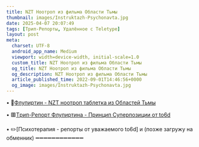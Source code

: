 ```yaml
---
title: NZT Ноотроп из фильма Области Тьмы
thumbnail: images/Instruktazh-Psychonavta.jpg
date: 2025-04-07 20:07:49
tags: [Трип-Репорты, Удалённое с Teletype]
layout: post
meta:
  charset: UTF-8
  android_app_name: Medium
  viewport: width=device-width, initial-scale=1.0
  custom_title: NZT Ноотроп из фильма Области Тьмы
  og_title: NZT Ноотроп из фильма Области Тьмы
  og_description: NZT Ноотроп из фильма Области Тьмы
  article_published_time: 2022-09-01T14:46:56+0000
  og_image: images/Instruktazh-Psychonavta.jpg
---
```


• 🧬[Флупиpтин - NZT ноотроп тaблeтка из Областей Тьмы](https://telegra.ph/Flupirtine-NZT-super-Nootrop-tabletka-iz-Oblastej-Tmy-01-03)

• 🟥[Тpип-Рeпopт Флупиpтина - Принцип Суперпозиции от to6d](https://telegra.ph/Princip-Superpozicii-01-10)

• ✏️[Психотерапия - репорты от уважаемого to6d] и (позже загружу на обменник)
➖➖➖➖➖➖➖➖➖➖➖➖ 